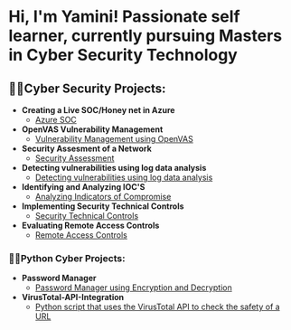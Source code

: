 <h1>Hi, I'm Yamini! Passionate self learner, currently pursuing Masters in Cyber Security Technology</h1>

<h2>👨‍💻Cyber Security Projects:</h2>

- <b>Creating a Live SOC/Honey net in Azure</b>
  - [Azure SOC](https://github.com/yveeranki5566/Azure-SOC)</b></i>
- <b>OpenVAS Vulnerability Management</b>
  - [Vulnerability Management using OpenVAS](https://github.com/yveeranki5566/OpenVAS)</b></i>
- <b>Security Assesment of a Network</b>
  - [Security Assessment](https://github.com/yveeranki5566/Security-Assessment)</b></i>
- <b>Detecting vulnerabilities using log data analysis</b>
  - [Detecting vulnerabilities using log data analysis](https://github.com/yveeranki5566/Data-Analysis)</b></i>
- <b>Identifying and Analyzing IOC'S</b>
  - [Analyzing Indicators of Compromise](https://github.com/yveeranki5566/Indicators-of-Compromise)</b></i>
- <b>Implementing Security Technical Controls</b>
  - [Security Technical Controls](https://github.com/yveeranki5566/Technical-Security-Controls)</b></i>
- <b>Evaluating Remote Access Controls</b>
  - [Remote Access Controls](https://github.com/yveeranki5566/Remote-access-controls)</b></i>

<h3>👨‍💻Python Cyber Projects:</h3>

- <b>Password Manager</b>
  - [Password Manager using Encryption and Decryption](https://github.com/yveeranki5566/Password-manager)</b></i>
- <b>VirusTotal-API-Integration</b>
  - [Python script that uses the VirusTotal API to check the safety of a URL](https://github.com/yveeranki5566/Password-manager)</b></i>

